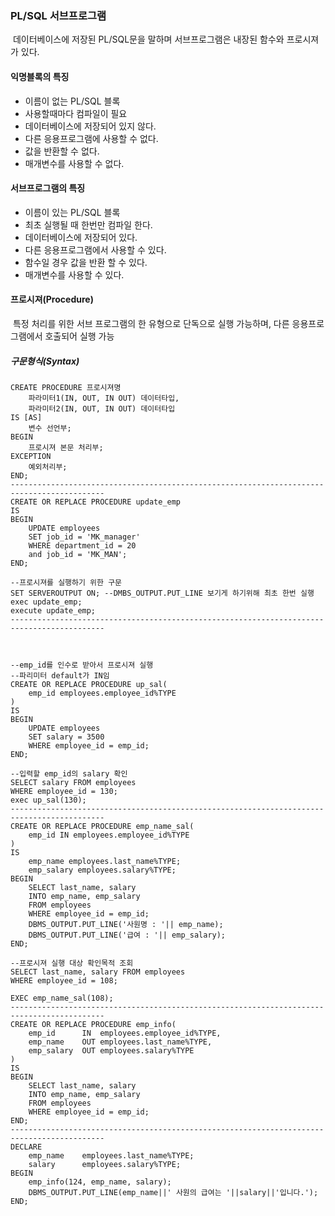 ### PL/SQL  서브프로그램 

​	데이터베이스에 저장된 PL/SQL문을 말하며 서브프로그램은 내장된 함수와 프로시져가 있다.

#### 익명블록의 특징

- 이름이 없는 PL/SQL 블록
- 사용할때마다 컴파일이 필요
- 데이터베이스에 저장되어 있지 않다.
- 다른 응용프로그램에 사용할 수 없다.
- 값을 반환할 수 없다.
- 매개변수를 사용할 수 없다.



#### 서브프로그램의 특징

- 이름이 있는 PL/SQL 블록
- 최초 실행될 때 한번만 컴파일 한다.
- 데이터베이스에 저장되어 있다.
- 다른 응용프로그램에서 사용할 수 있다.
- 함수일 경우 값을 반환 할 수 있다.
- 매개변수를 사용할 수 있다.



#### 프로시져(Procedure)

​	특정 처리를 위한 서브 프로그램의 한 유형으로 단독으로 실행 가능하며, 다른 응용프로그램에서 호출되어 실행 가능

##### 구문형식(Syntax)

```plsql
CREATE PROCEDURE 프로시져명
	파라미터1(IN, OUT, IN OUT) 데이터타입,
	파라미터2(IN, OUT, IN OUT) 데이터타입
IS [AS]
	변수 선언부;
BEGIN
	프로시져 본문 처리부;
EXCEPTION
	예외처리부;
END;
-------------------------------------------------------------------------------------------
CREATE OR REPLACE PROCEDURE update_emp
IS
BEGIN
	UPDATE employees
	SET job_id = 'MK_manager'
	WHERE department_id = 20
	and job_id = 'MK_MAN';
END;

--프로시져를 실행하기 위한 구문
SET SERVEROUTPUT ON; --DMBS_OUTPUT.PUT_LINE 보기게 하기위해 최초 한번 실행
exec update_emp;
execute update_emp;
-------------------------------------------------------------------------------------------



--emp_id를 인수로 받아서 프로시져 실행
--파리미터 default가 IN임
CREATE OR REPLACE PROCEDURE up_sal(
    emp_id employees.employee_id%TYPE
)
IS
BEGIN
	UPDATE employees
	SET salary = 3500
	WHERE employee_id = emp_id;
END;

--입력할 emp_id의 salary 확인
SELECT salary FROM employees
WHERE employee_id = 130;
exec up_sal(130);
-------------------------------------------------------------------------------------------
CREATE OR REPLACE PROCEDURE emp_name_sal(
    emp_id IN employees.employee_id%TYPE
)
IS
	emp_name employees.last_name%TYPE;
	emp_salary employees.salary%TYPE;
BEGIN
	SELECT last_name, salary 
	INTO emp_name, emp_salary
	FROM employees
	WHERE employee_id = emp_id;
	DBMS_OUTPUT.PUT_LINE('사원명 : '|| emp_name);
	DBMS_OUTPUT.PUT_LINE('급여 : '|| emp_salary);
END;

--프로시져 실행 대상 확인목적 조회
SELECT last_name, salary FROM employees
WHERE employee_id = 108;

EXEC emp_name_sal(108);
-------------------------------------------------------------------------------------------
CREATE OR REPLACE PROCEDURE emp_info(
	emp_id		IN	employees.employee_id%TYPE,
	emp_name	OUT	employees.last_name%TYPE,
    emp_salary	OUT	employees.salary%TYPE
)
IS
BEGIN
	SELECT last_name, salary
	INTO emp_name, emp_salary
	FROM employees
	WHERE employee_id = emp_id;
END;
-------------------------------------------------------------------------------------------
DECLARE
	emp_name	employees.last_name%TYPE;
	salary		employees.salary%TYPE;
BEGIN
	emp_info(124, emp_name, salary);
	DBMS_OUTPUT.PUT_LINE(emp_name||' 사원의 급여는 '||salary||'입니다.');
END;
```





​	

